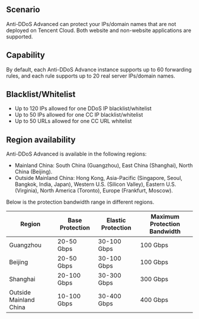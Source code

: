 ## Scenario
Anti-DDoS Advanced can protect your IPs/domain names that are not deployed on Tencent Cloud. Both website and non-website applications are supported.

## Capability
By default, each Anti-DDoS Advance instance supports up to 60 forwarding rules, and each rule supports up to 20 real server IPs/domain names.

## Blacklist/Whitelist
- Up to 120 IPs allowed for one DDoS IP blacklist/whitelist
- Up to 50 IPs allowed for one CC IP blacklist/whitelist
- Up to 50 URLs allowed for one CC URL whitelist

## Region availability
Anti-DDoS Advanced is available in the following regions:
- Mainland China: South China (Guangzhou), East China (Shanghai), North China (Beijing).
- Outside Mainland China: Hong Kong, Asia-Pacific (Singapore, Seoul, Bangkok, India, Japan), Western U.S. (Silicon Valley), Eastern U.S. (Virginia), North America (Toronto), Europe (Frankfurt, Moscow).

Below is the protection bandwidth range in different regions.

| Region | Base Protection | Elastic Protection | Maximum Protection Bandwidth |
| -------- | ------------ | ------------ | ------------ |
| Guangzhou     | 20-50 Gbps  | 30-100 Gbps | 100 Gbps      |
| Beijing     | 20-50 Gbps  | 30-100 Gbps | 100 Gbps      |
| Shanghai     | 20-100 Gbps | 30-300 Gbps | 300 Gbps      |
| Outside Mainland China | 10-100 Gbps | 30-400 Gbps | 400 Gbps      |
